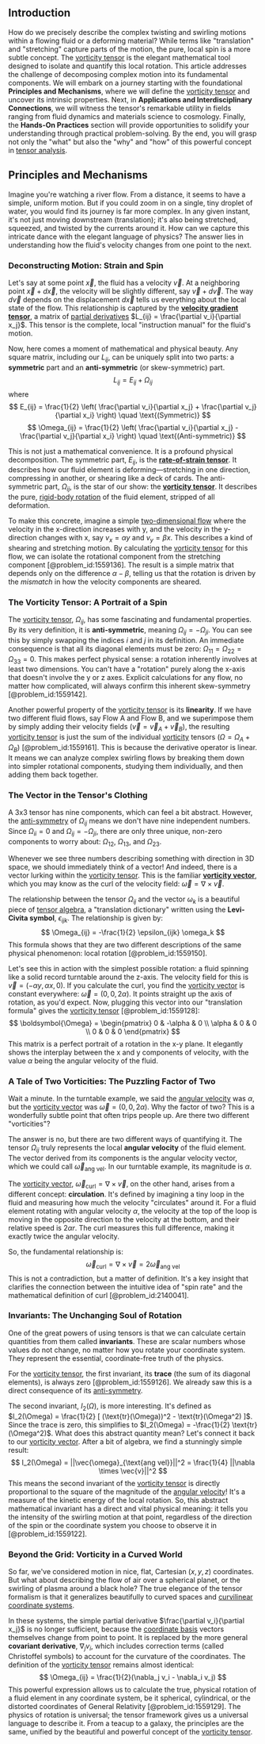## Introduction
How do we precisely describe the complex twisting and swirling motions within a flowing fluid or a deforming material? While terms like "translation" and "stretching" capture parts of the motion, the pure, local spin is a more subtle concept. The [vorticity tensor](@article_id:189127) is the elegant mathematical tool designed to isolate and quantify this local rotation. This article addresses the challenge of decomposing complex motion into its fundamental components. We will embark on a journey starting with the foundational **Principles and Mechanisms**, where we will define the [vorticity tensor](@article_id:189127) and uncover its intrinsic properties. Next, in **Applications and Interdisciplinary Connections**, we will witness the tensor's remarkable utility in fields ranging from fluid dynamics and materials science to cosmology. Finally, the **Hands-On Practices** section will provide opportunities to solidify your understanding through practical problem-solving. By the end, you will grasp not only the "what" but also the "why" and "how" of this powerful concept in [tensor analysis](@article_id:183525).

## Principles and Mechanisms

Imagine you're watching a river flow. From a distance, it seems to have a simple, uniform motion. But if you could zoom in on a single, tiny droplet of water, you would find its journey is far more complex. In any given instant, it's not just moving downstream (translation); it's also being stretched, squeezed, and twisted by the currents around it. How can we capture this intricate dance with the elegant language of physics? The answer lies in understanding how the fluid's velocity changes from one point to the next.

### Deconstructing Motion: Strain and Spin

Let's say at some point $\vec{x}$, the fluid has a velocity $\vec{v}$. At a neighboring point $\vec{x} + d\vec{x}$, the velocity will be slightly different, say $\vec{v} + d\vec{v}$. The way $d\vec{v}$ depends on the displacement $d\vec{x}$ tells us everything about the local state of the flow. This relationship is captured by the **[velocity gradient tensor](@article_id:270434)**, a matrix of [partial derivatives](@article_id:145786) $L_{ij} = \frac{\partial v_i}{\partial x_j}$. This tensor is the complete, local "instruction manual" for the fluid's motion.

Now, here comes a moment of mathematical and physical beauty. Any square matrix, including our $L_{ij}$, can be uniquely split into two parts: a **symmetric** part and an **anti-symmetric** (or skew-symmetric) part.
$$
L_{ij} = E_{ij} + \Omega_{ij}
$$
where
$$
E_{ij} = \frac{1}{2} \left( \frac{\partial v_i}{\partial x_j} + \frac{\partial v_j}{\partial x_i} \right) \quad \text{(Symmetric)}
$$
$$
\Omega_{ij} = \frac{1}{2} \left( \frac{\partial v_i}{\partial x_j} - \frac{\partial v_j}{\partial x_i} \right) \quad \text{(Anti-symmetric)}
$$

This is not just a mathematical convenience. It is a profound physical decomposition. The symmetric part, $E_{ij}$, is the **[rate-of-strain tensor](@article_id:260158)**. It describes how our fluid element is deforming—stretching in one direction, compressing in another, or shearing like a deck of cards. The anti-symmetric part, $\Omega_{ij}$, is the star of our show: the **[vorticity tensor](@article_id:189127)**. It describes the pure, [rigid-body rotation](@article_id:268129) of the fluid element, stripped of all deformation.

To make this concrete, imagine a simple [two-dimensional flow](@article_id:266359) where the velocity in the x-direction increases with y, and the velocity in the y-direction changes with x, say $v_x = \alpha y$ and $v_y = \beta x$. This describes a kind of shearing and stretching motion. By calculating the [vorticity tensor](@article_id:189127) for this flow, we can isolate the rotational component from the stretching component [@problem_id:1559136]. The result is a simple matrix that depends only on the difference $\alpha - \beta$, telling us that the rotation is driven by the *mismatch* in how the velocity components are sheared.

### The Vorticity Tensor: A Portrait of a Spin

The [vorticity tensor](@article_id:189127), $\Omega_{ij}$, has some fascinating and fundamental properties. By its very definition, it is **anti-symmetric**, meaning $\Omega_{ij} = -\Omega_{ji}$. You can see this by simply swapping the indices $i$ and $j$ in its definition. An immediate consequence is that all its diagonal elements must be zero: $\Omega_{11} = \Omega_{22} = \Omega_{33} = 0$. This makes perfect physical sense: a rotation inherently involves at least two dimensions. You can't have a "rotation" purely along the x-axis that doesn't involve the y or z axes. Explicit calculations for any flow, no matter how complicated, will always confirm this inherent skew-symmetry [@problem_id:1559142].

Another powerful property of the [vorticity tensor](@article_id:189127) is its **linearity**. If we have two different fluid flows, say Flow A and Flow B, and we superimpose them by simply adding their velocity fields ($\vec{v} = \vec{v}_A + \vec{v}_B$), the resulting [vorticity tensor](@article_id:189127) is just the sum of the individual [vorticity](@article_id:142253) tensors ($\Omega = \Omega_A + \Omega_B$) [@problem_id:1559161]. This is because the derivative operator is linear. It means we can analyze complex swirling flows by breaking them down into simpler rotational components, studying them individually, and then adding them back together.

### The Vector in the Tensor's Clothing

A 3x3 tensor has nine components, which can feel a bit abstract. However, the [anti-symmetry](@article_id:184343) of $\Omega_{ij}$ means we don't have nine independent numbers. Since $\Omega_{ii}=0$ and $\Omega_{ij} = -\Omega_{ji}$, there are only three unique, non-zero components to worry about: $\Omega_{12}$, $\Omega_{13}$, and $\Omega_{23}$.

Whenever we see three numbers describing something with direction in 3D space, we should immediately think of a vector! And indeed, there is a vector lurking within the [vorticity tensor](@article_id:189127). This is the familiar **[vorticity vector](@article_id:187173)**, which you may know as the curl of the velocity field: $\vec{\omega} = \nabla \times \vec{v}$.

The relationship between the tensor $\Omega_{ij}$ and the vector $\omega_k$ is a beautiful piece of [tensor algebra](@article_id:161177), a "translation dictionary" written using the **Levi-Civita symbol**, $\epsilon_{ijk}$. The relationship is given by:
$$
\Omega_{ij} = -\frac{1}{2} \epsilon_{ijk} \omega_k
$$
This formula shows that they are two different descriptions of the same physical phenomenon: local rotation [@problem_id:1559150].

Let's see this in action with the simplest possible rotation: a fluid spinning like a solid record turntable around the z-axis. The velocity field for this is $\vec{v} = (-\alpha y, \alpha x, 0)$. If you calculate the curl, you find the [vorticity vector](@article_id:187173) is constant everywhere: $\vec{\omega} = (0, 0, 2\alpha)$. It points straight up the axis of rotation, as you'd expect. Now, plugging this vector into our "translation formula" gives the [vorticity tensor](@article_id:189127) [@problem_id:1559128]:
$$
\boldsymbol{\Omega} = \begin{pmatrix} 0 & -\alpha & 0 \\ \alpha & 0 & 0 \\ 0 & 0 & 0 \end{pmatrix}
$$
This matrix is a perfect portrait of a rotation in the x-y plane. It elegantly shows the interplay between the x and y components of velocity, with the value $\alpha$ being the angular velocity of the fluid.

### A Tale of Two Vorticities: The Puzzling Factor of Two

Wait a minute. In the turntable example, we said the [angular velocity](@article_id:192045) was $\alpha$, but the [vorticity vector](@article_id:187173) was $\vec{\omega} = (0, 0, 2\alpha)$. Why the factor of two? This is a wonderfully subtle point that often trips people up. Are there two different "vorticities"?

The answer is no, but there are two different ways of quantifying it. The tensor $\Omega_{ij}$ truly represents the local **angular velocity** of the fluid element. The vector derived from its components is the angular velocity vector, which we could call $\vec{\omega}_{\text{ang vel}}$. In our turntable example, its magnitude is $\alpha$.

The [vorticity vector](@article_id:187173), $\vec{\omega}_{\text{curl}} = \nabla \times \vec{v}$, on the other hand, arises from a different concept: **circulation**. It's defined by imagining a tiny loop in the fluid and measuring how much the velocity "circulates" around it. For a fluid element rotating with angular velocity $\alpha$, the velocity at the top of the loop is moving in the opposite direction to the velocity at the bottom, and their relative speed is $2\alpha r$. The curl measures this full difference, making it exactly twice the angular velocity.

So, the fundamental relationship is:
$$
\vec{\omega}_{\text{curl}} = \nabla \times \vec{v} = 2 \vec{\omega}_{\text{ang vel}}
$$
This is not a contradiction, but a matter of definition. It's a key insight that clarifies the connection between the intuitive idea of "spin rate" and the mathematical definition of curl [@problem_id:2140041].

### Invariants: The Unchanging Soul of Rotation

One of the great powers of using tensors is that we can calculate certain quantities from them called **invariants**. These are scalar numbers whose values do not change, no matter how you rotate your coordinate system. They represent the essential, coordinate-free truth of the physics.

For the [vorticity tensor](@article_id:189127), the first invariant, its **trace** (the sum of its diagonal elements), is always zero [@problem_id:1559126]. We already saw this is a direct consequence of its [anti-symmetry](@article_id:184343).

The second invariant, $I_2(\Omega)$, is more interesting. It's defined as $I_2(\Omega) = \frac{1}{2} [ (\text{tr}(\Omega))^2 - \text{tr}(\Omega^2) ]$. Since the trace is zero, this simplifies to $I_2(\Omega) = -\frac{1}{2} \text{tr}(\Omega^2)$. What does this abstract quantity mean? Let's connect it back to our [vorticity vector](@article_id:187173). After a bit of algebra, we find a stunningly simple result:
$$
I_2(\Omega) = ||\vec{\omega}_{\text{ang vel}}||^2 = \frac{1}{4} ||\nabla \times \vec{v}||^2
$$
This means the second invariant of the [vorticity tensor](@article_id:189127) is directly proportional to the square of the magnitude of the [angular velocity](@article_id:192045)! It's a measure of the kinetic energy of the local rotation. So, this abstract mathematical invariant has a direct and vital physical meaning: it tells you the intensity of the swirling motion at that point, regardless of the direction of the spin or the coordinate system you choose to observe it in [@problem_id:1559122].

### Beyond the Grid: Vorticity in a Curved World

So far, we've considered motion in nice, flat, Cartesian $(x,y,z)$ coordinates. But what about describing the flow of air over a spherical planet, or the swirling of plasma around a black hole? The true elegance of the tensor formalism is that it generalizes beautifully to curved spaces and [curvilinear coordinate systems](@article_id:172067).

In these systems, the simple partial derivative $\frac{\partial v_i}{\partial x_j}$ is no longer sufficient, because the [coordinate basis](@article_id:269655) vectors themselves change from point to point. It is replaced by the more general **covariant derivative**, $\nabla_j v_i$, which includes correction terms (called Christoffel symbols) to account for the curvature of the coordinates. The definition of the [vorticity tensor](@article_id:189127) remains almost identical:
$$
\Omega_{ij} = \frac{1}{2}(\nabla_j v_i - \nabla_i v_j)
$$
This powerful expression allows us to calculate the true, physical rotation of a fluid element in any coordinate system, be it spherical, cylindrical, or the distorted coordinates of General Relativity [@problem_id:1559129]. The physics of rotation is universal; the tensor framework gives us a universal language to describe it. From a teacup to a galaxy, the principles are the same, unified by the beautiful and powerful concept of the [vorticity tensor](@article_id:189127).